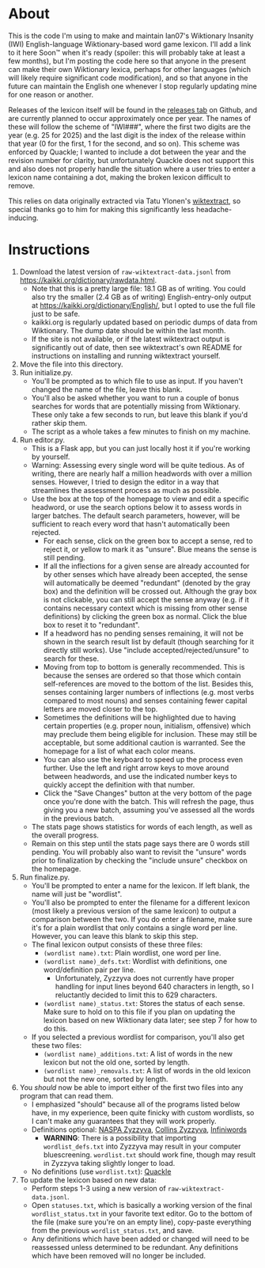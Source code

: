 # About
This is the code I'm using to make and maintain Ian07's Wiktionary Insanity (IWI) English-language Wiktionary-based word game lexicon. I'll add a link to it here Soon™ when it's ready (spoiler: this will probably take at least a few months), but I'm posting the code here so that anyone in the present can make their own Wiktionary lexica, perhaps for other languages (which will likely require significant code modification), and so that anyone in the future can maintain the English one whenever I stop regularly updating mine for one reason or another.

Releases of the lexicon itself will be found in the [releases tab](https://github.com/Ian-07/wiktlex/releases) on Github, and are currently planned to occur approximately once per year. The names of these will follow the scheme of "IWI###", where the first two digits are the year (e.g. 25 for 2025) and the last digit is the index of the release within that year (0 for the first, 1 for the second, and so on). This scheme was enforced by Quackle; I wanted to include a dot between the year and the revision number for clarity, but unfortunately Quackle does not support this and also does not properly handle the situation where a user tries to enter a lexicon name containing a dot, making the broken lexicon difficult to remove.

This relies on data originally extracted via Tatu Ylonen's [wiktextract](https://github.com/tatuylonen/wiktextract), so special thanks go to him for making this significantly less headache-inducing.

# Instructions
1. Download the latest version of `raw-wiktextract-data.jsonl` from https://kaikki.org/dictionary/rawdata.html.
   * Note that this is a pretty large file: 18.1 GB as of writing. You could also try the smaller (2.4 GB as of writing) English-entry-only output at https://kaikki.org/dictionary/English/, but I opted to use the full file just to be safe.
   * kaikki.org is regularly updated based on periodic dumps of data from Wiktionary. The dump date should be within the last month.
   * If the site is not available, or if the latest wiktextract output is significantly out of date, then see wiktextract's own README for instructions on installing and running wiktextract yourself.
2. Move the file into this directory.
3. Run initialize.py.
   * You'll be prompted as to which file to use as input. If you haven't changed the name of the file, leave this blank.
   * You'll also be asked whether you want to run a couple of bonus searches for words that are potentially missing from Wiktionary. These only take a few seconds to run, but leave this blank if you'd rather skip them.
   * The script as a whole takes a few minutes to finish on my machine.
4. Run editor.py.
   * This is a Flask app, but you can just locally host it if you're working by yourself.
   * Warning: Assessing every single word will be quite tedious. As of writing, there are nearly half a million headwords with over a million senses. However, I tried to design the editor in a way that streamlines the assessment process as much as possible.
   * Use the box at the top of the homepage to view and edit a specific headword, or use the search options below it to assess words in larger batches. The default search parameters, however, will be sufficient to reach every word that hasn't automatically been rejected.
      * For each sense, click on the green box to accept a sense, red to reject it, or yellow to mark it as "unsure". Blue means the sense is still pending.
      * If all the inflections for a given sense are already accounted for by other senses which have already been accepted, the sense will automatically be deemed "redundant" (denoted by the gray box) and the definition will be crossed out. Although the gray box is not clickable, you can still accept the sense anyway (e.g. if it contains necessary context which is missing from other sense definitions) by clicking the green box as normal. Click the blue box to reset it to "redundant".
      * If a headword has no pending senses remaining, it will not be shown in the search result list by default (though searching for it directly still works). Use "include accepted/rejected/unsure" to search for these.
      * Moving from top to bottom is generally recommended. This is because the senses are ordered so that those which contain self-references are moved to the bottom of the list. Besides this, senses containing larger numbers of inflections (e.g. most verbs compared to most nouns) and senses containing fewer capital letters are moved closer to the top.
      * Sometimes the definitions will be highlighted due to having certain properties (e.g. proper noun, initialism, offensive) which may preclude them being eligible for inclusion. These may still be acceptable, but some additional caution is warranted. See the homepage for a list of what each color means.
      * You can also use the keyboard to speed up the process even further. Use the left and right arrow keys to move around between headwords, and use the indicated number keys to quickly accept the definition with that number.
      * Click the "Save Changes" button at the very bottom of the page once you're done with the batch. This will refresh the page, thus giving you a new batch, assuming you've assessed all the words in the previous batch.
   * The stats page shows statistics for words of each length, as well as the overall progress.
   * Remain on this step until the stats page says there are 0 words still pending. You will probably also want to revisit the "unsure" words prior to finalization by checking the "include unsure" checkbox on the homepage.
5. Run finalize.py.
   * You'll be prompted to enter a name for the lexicon. If left blank, the name will just be "wordlist".
   * You'll also be prompted to enter the filename for a different lexicon (most likely a previous version of the same lexicon) to output a comparison between the two. If you do enter a filename, make sure it's for a plain wordlist that only contains a single word per line. However, you can leave this blank to skip this step.
   * The final lexicon output consists of these three files:
      * `(wordlist name).txt`: Plain wordlist, one word per line.
      * `(wordlist name)_defs.txt`: Wordlist with definitions, one word/definition pair per line.
         * Unfortunately, Zyzzyva does not currently have proper handling for input lines beyond 640 characters in length, so I reluctantly decided to limit this to 629 characters.
      * `(wordlist name)_status.txt`: Stores the status of each sense. Make sure to hold on to this file if you plan on updating the lexicon based on new Wiktionary data later; see step 7 for how to do this.
   * If you selected a previous wordlist for comparison, you'll also get these two files:
      * `(wordlist name)_additions.txt`: A list of words in the new lexicon but not the old one, sorted by length.
      * `(wordlist name)_removals.txt`: A list of words in the old lexicon but not the new one, sorted by length.
6. You *should* now be able to import either of the first two files into any program that can read them.
   * I emphasized "should" because all of the programs listed below have, in my experience, been quite finicky with custom wordlists, so I can't make any guarantees that they will work properly.
   * Definitions optional: [NASPA Zyzzyva](http://www.scrabbleplayers.org/w/NASPA_Zyzzyva_Download), [Collins Zyzzyva](https://scrabble.collinsdictionary.com/tools/), [Infiniwords](https://infiniwords.com/)
      * **WARNING**: There is a possibility that importing `wordlist_defs.txt` into Zyzzyva may result in your computer bluescreening. `wordlist.txt` should work fine, though may result in Zyzzyva taking slightly longer to load.
   * No definitions (use `wordlist.txt`): [Quackle](https://people.csail.mit.edu/jasonkb/quackle/)
7. To update the lexicon based on new data:
   * Perform steps 1-3 using a new version of `raw-wiktextract-data.jsonl`.
   * Open `statuses.txt`, which is basically a working version of the final `wordlist_status.txt` in your favorite text editor. Go to the bottom of the file (make sure you're on an empty line), copy-paste everything from the previous `wordlist_status.txt`, and save.
   * Any definitions which have been added or changed will need to be reassessed unless determined to be redundant. Any definitions which have been removed will no longer be included.
